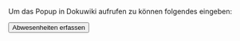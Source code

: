 Um das Popup in Dokuwiki aufrufen zu können folgendes eingeben:
<html>
  <button onclick="window.open('/OrdUm-ZP_Wiki/lib/plugins/abwesenheitsmatrix/abwesenheiten.html', 'popup', 'width=1200,height=800,resizable=yes,scrollbars=yes')">
    Abwesenheiten erfassen
  </button>
</html>
